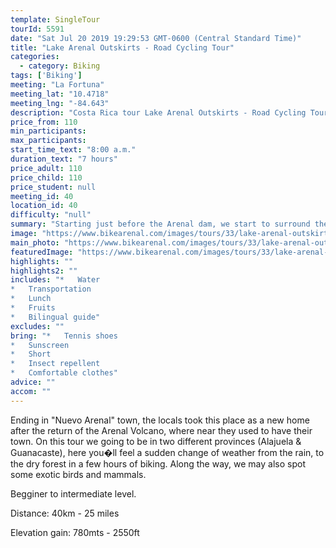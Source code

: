 ```yaml
---
template: SingleTour
tourId: 5591
date: "Sat Jul 20 2019 19:29:53 GMT-0600 (Central Standard Time)"
title: "Lake Arenal Outskirts - Road Cycling Tour"
categories: 
  - category: Biking
tags: ['Biking']
meeting: "La Fortuna"
meeting_lat: "10.4718"
meeting_lng: "-84.643"
description: "Costa Rica tour Lake Arenal Outskirts - Road Cycling Tour, id 5591"
price_from: 110
min_participants: 
max_participants: 
start_time_text: "8:00 a.m."
duration_text: "7 hours"
price_adult: 110
price_child: 110
price_student: null
meeting_id: 40
location_id: 40
difficulty: "null"
summary: "Starting just before the Arenal dam, we start to surround the lake by bike, going over short hills, with amazing views of the rainforest and tropical gardens that are situated along the lake."
image: "https://www.bikearenal.com/images/tours/33/lake-arenal-outskirts-road-cycling.jpg"
main_photo: "https://www.bikearenal.com/images/tours/33/lake-arenal-outskirts-road-cycling.jpg"
featuredImage: "https://www.bikearenal.com/images/tours/33/lake-arenal-outskirts-road-cycling.jpg"
highlights: ""
highlights2: ""
includes: "*   Water
*   Transportation
*   Lunch
*   Fruits
*   Bilingual guide"
excludes: ""
bring: "*   Tennis shoes
*   Sunscreen
*   Short
*   Insect repellent
*   Comfortable clothes"
advice: ""
accom: ""
---
```

Ending in "Nuevo Arenal" town, the locals took this place as a new home after the return of the Arenal Volcano, where near they used to have their town. On this tour we going to be in two different provinces (Alajuela & Guanacaste), here you�ll feel a sudden change of weather from the rain, to the dry forest in a few hours of biking. Along the way, we may also spot some exotic birds and mammals.

Begginer to intermediate level.

Distance: 40km - 25 miles

Elevation gain: 780mts - 2550ft